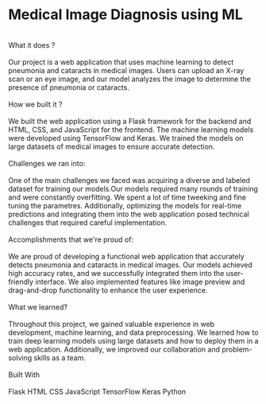 # Medical Image Diagnosis using ML
<br>What it does ?<br>
<br>Our project is a web application that uses machine learning to detect pneumonia and cataracts in medical images. Users can upload an X-ray scan or an eye image, and our model analyzes the image to determine the presence of pneumonia or cataracts.<br>
<br>How we built it ?<br>
<br>We built the web application using a Flask framework for the backend and HTML, CSS, and JavaScript for the frontend. The machine learning models were developed using TensorFlow and Keras. We trained the models on large datasets of medical images to ensure accurate detection.<br>
<br>Challenges we ran into: <br>
<br>One of the main challenges we faced was acquiring a diverse and labeled dataset for training our models.Our models required many rounds of training and were constantly overfitting. We spent a lot of time tweeking and fine tuning the parametres. Additionally, optimizing the models for real-time predictions and integrating them into the web application posed technical challenges that required careful implementation.<br>
<br>Accomplishments that we're proud of: <br>
<br>We are proud of developing a functional web application that accurately detects pneumonia and cataracts in medical images. Our models achieved high accuracy rates, and we successfully integrated them into the user-friendly interface. We also implemented features like image preview and drag-and-drop functionality to enhance the user experience.<br>
<br>What we learned? <br>
<br>Throughout this project, we gained valuable experience in web development, machine learning, and data preprocessing. We learned how to train deep learning models using large datasets and how to deploy them in a web application. Additionally, we improved our collaboration and problem-solving skills as a team.<br>
<br>Built With <br>
<br>Flask
HTML
CSS
JavaScript
TensorFlow
Keras
Python<br>
